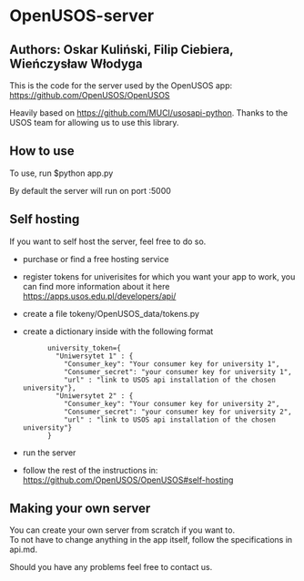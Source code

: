# OpenUSOS-server
## Authors: Oskar Kuliński, Filip Ciebiera, Wieńczysław Włodyga   
This is the code for the server used by the OpenUSOS app: https://github.com/OpenUSOS/OpenUSOS

Heavily based on https://github.com/MUCI/usosapi-python. Thanks to the USOS team for allowing us to use this library.

## How to use
To use, run $python app.py

By default the server will run on port :5000

## Self hosting
If you want to self host the server, feel free to do so.
- purchase or find a free hosting service
- register tokens for univerisites for which you want your app to work, you can find more information about it here https://apps.usos.edu.pl/developers/api/
- create a file tokeny/OpenUSOS_data/tokens.py
- create a dictionary inside with the following format
  
            university_token={
              "Uniwersytet 1" : {
                "Consumer_key": "Your consumer key for university 1",
                "Consumer_secret": "your consumer key for university 1",
                "url" : "link to USOS api installation of the chosen university"},
              "Uniwersytet 2" : {
                "Consumer_key": "Your consumer key for university 2",
                "Consumer_secret": "your consumer key for university 2",
                "url" : "link to USOS api installation of the chosen university"}
            }
  
- run the server
- follow the rest of the instructions in: https://github.com/OpenUSOS/OpenUSOS#self-hosting

## Making your own server
You can create your own server from scratch if you want to.   
To not have to change anything in the app itself, follow the specifications in api.md.

Should you have any problems feel free to contact us.
